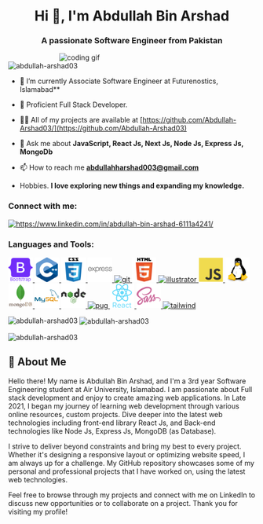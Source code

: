 <h1 align="center">Hi 👋, I'm Abdullah Bin Arshad</h1>
<h3 align="center">A passionate Software Engineer from Pakistan</h3>

<img align = "right" alt = "coding gif" width="400" src="https://i.pinimg.com/originals/e8/f4/53/e8f453469a3ec97ecd354df465d73913.gif" />

<p align="left"> <img src="https://komarev.com/ghpvc/?username=abdullah-arshad03&label=Profile%20views&color=0e75b6&style=flat" alt="abdullah-arshad03" /> </p>


- 🏫 I’m currently Associate Software Engineer at Futurenostics, Islamabad**

- 🌱 Proficient Full Stack Developer.

- 👨‍💻 All of my projects are available at [https://github.com/Abdullah-Arshad03/](https://github.com/Abdullah-Arshad03)

- 💬 Ask me about **JavaScript, React Js, Next Js, Node Js, Express Js, MongoDb**

- 📫 How to reach me **abdullahharshad003@gmail.com**

-  Hobbies. **I love exploring new things and expanding my knowledge.**

<h3 align="left">Connect with me:</h3>
<p align="left">
<a href="https://linkedin.com/in/https://www.linkedin.com/in/abdullah-bin-arshad-6111a4241/" target="blank"><img align="center" src="https://raw.githubusercontent.com/rahuldkjain/github-profile-readme-generator/master/src/images/icons/Social/linked-in-alt.svg" alt="https://www.linkedin.com/in/abdullah-bin-arshad-6111a4241/" height="30" width="40" /></a>
</p>

<h3 align="left">Languages and Tools:</h3>
<p align="left">
  <a href="https://getbootstrap.com" target="_blank" rel="noreferrer">
    <img src="https://raw.githubusercontent.com/devicons/devicon/master/icons/bootstrap/bootstrap-plain-wordmark.svg" alt="bootstrap" width="50" height="50"/>
  </a>
  <a href="https://www.w3schools.com/cpp/" target="_blank" rel="noreferrer">
    <img src="https://raw.githubusercontent.com/devicons/devicon/master/icons/cplusplus/cplusplus-original.svg" alt="cplusplus" width="50" height="50"/>
  </a>
  <a href="https://www.w3schools.com/css/" target="_blank" rel="noreferrer">
    <img src="https://raw.githubusercontent.com/devicons/devicon/master/icons/css3/css3-original-wordmark.svg" alt="css3" width="50" height="50"/>
  </a>
  <a href="https://expressjs.com" target="_blank" rel="noreferrer">
    <img src="https://raw.githubusercontent.com/devicons/devicon/master/icons/express/express-original-wordmark.svg" alt="express" width="50" height="50" style="color: white;"/>
  </a>
  <a href="https://git-scm.com/" target="_blank" rel="noreferrer">
    <img src="https://www.vectorlogo.zone/logos/git-scm/git-scm-icon.svg" alt="git" width="50" height="50"/>
  </a>
  <a href="https://www.w3.org/html/" target="_blank" rel="noreferrer">
    <img src="https://raw.githubusercontent.com/devicons/devicon/master/icons/html5/html5-original-wordmark.svg" alt="html5" width="50" height="50"/>
  </a>
  <a href="https://www.adobe.com/in/products/illustrator.html" target="_blank" rel="noreferrer">
    <img src="https://www.vectorlogo.zone/logos/adobe_illustrator/adobe_illustrator-icon.svg" alt="illustrator" width="50" height="50"/>
  </a>
  <a href="https://developer.mozilla.org/en-US/docs/Web/JavaScript" target="_blank" rel="noreferrer">
    <img src="https://raw.githubusercontent.com/devicons/devicon/master/icons/javascript/javascript-original.svg" alt="javascript" width="50" height="50"/>
  </a>
  <a href="https://www.linux.org/" target="_blank" rel="noreferrer">
    <img src="https://raw.githubusercontent.com/devicons/devicon/master/icons/linux/linux-original.svg" alt="linux" width="50" height="50"/>
  </a>
  <a href="https://www.mongodb.com/" target="_blank" rel="noreferrer">
    <img src="https://raw.githubusercontent.com/devicons/devicon/master/icons/mongodb/mongodb-original-wordmark.svg" alt="mongodb" width="50" height="50"/>
  </a>
  <a href="https://www.mysql.com/" target="_blank" rel="noreferrer">
    <img src="https://raw.githubusercontent.com/devicons/devicon/master/icons/mysql/mysql-original-wordmark.svg" alt="mysql" width="50" height="50"/>
  </a>
  <a href="https://nodejs.org" target="_blank" rel="noreferrer">
    <img src="https://raw.githubusercontent.com/devicons/devicon/master/icons/nodejs/nodejs-original-wordmark.svg" alt="nodejs" width="50" height="50"/>
  </a>
  <a href="https://pugjs.org" target="_blank" rel="noreferrer">
    <img src="https://cdn.worldvectorlogo.com/logos/pug.svg" alt="pug" width="50" height="50"/>
  </a>
  <a href="https://reactjs.org/" target="_blank" rel="noreferrer">
    <img src="https://raw.githubusercontent.com/devicons/devicon/master/icons/react/react-original-wordmark.svg" alt="react" width="50" height="50"/>
  </a>
  <a href="https://sass-lang.com" target="_blank" rel="noreferrer">
    <img src="https://raw.githubusercontent.com/devicons/devicon/master/icons/sass/sass-original.svg" alt="sass" width="50" height="50"/>
  </a>
  <a href="https://tailwindcss.com/" target="_blank" rel="noreferrer">
    <img src="https://www.vectorlogo.zone/logos/tailwindcss/tailwindcss-icon.svg" alt="tailwind" width="50" height="50"/>
  </a>
</p>

<p><img align="left" src="https://github-readme-stats.vercel.app/api/top-langs?username=abdullah-arshad03&show_icons=true&locale=en&layout=compact" alt="abdullah-arshad03" /></p>
<p>&nbsp;<img align="center" src="https://github-readme-stats.vercel.app/api?username=abdullah-arshad03&show_icons=true&locale=en" alt="abdullah-arshad03" /></p>
<p><img align="center" src="https://github-readme-streak-stats.herokuapp.com/?user=abdullah-arshad03&" alt="abdullah-arshad03" /></p>


## 🚀 About Me
Hello there! My name is Abdullah Bin Arshad, and I'm a 3rd year Software Engineering student at Air University, Islamabad. I am passionate about Full stack development and enjoy to create amazing web applications. In Late 2021, I began my journey of learning web development through various online resources, custom projects. Dive deeper into the latest web technologies including front-end library React Js, and Back-end technologies like Node Js, Express Js, MongoDB (as Database).

I strive to deliver beyond constraints and bring my best to every project. Whether it's designing a responsive layout or optimizing website speed, I am always up for a challenge. My GitHub repository showcases some of my personal and professional projects that I have worked on, using the latest web technologies.

Feel free to browse through my projects and connect with me on LinkedIn to discuss new opportunities or to collaborate on a project. Thank you for visiting my profile!

